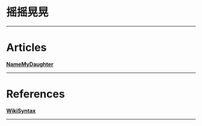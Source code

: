 # 摇摇晃晃 #

---


# Articles #

**[NameMyDaughter](NameMyDaughter.md)**


---


# References #

**[WikiSyntax](http://code.google.com/p/support/wiki/WikiSyntax)**


---
